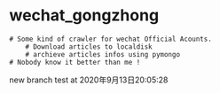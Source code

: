 # wechat_gongzhong
    # Some kind of crawler for wechat Official Acounts.
        # Download articles to localdisk
        # archieve articles infos using pymongo
    # Nobody know it better than me !

new branch test at 2020年9月13日20:05:28
